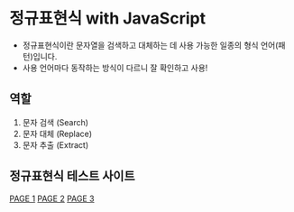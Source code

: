 # 정규표현식 with JavaScript

- 정규표현식이란 문자열을 검색하고 대체하는 데 사용 가능한 일종의 형식 언어(패턴)입니다.
- 사용 언어마다 동작하는 방식이 다르니 잘 확인하고 사용!

## 역할
1. 문자 검색 (Search)
2. 문자 대체 (Replace)
3. 문자 추출 (Extract)

## 정규표현식 테스트 사이트
<a href="https://regex101.com">PAGE 1</a>
<a href="https://regexr.com">PAGE 2</a>
<a href="https://regexper.com">PAGE 3</a>
